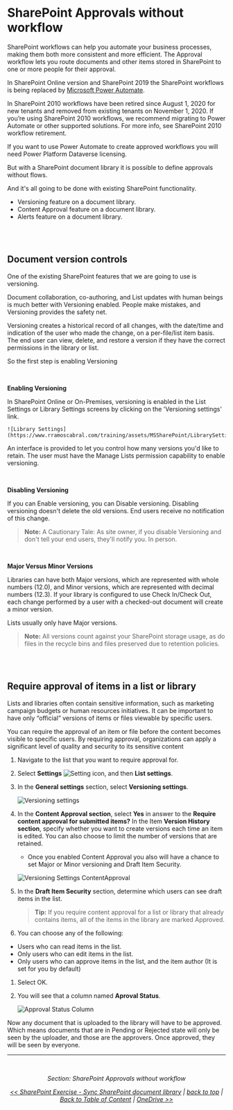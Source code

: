 <a id="top" />

<a id="sharepoint-approvals-without-workflow" />

# SharePoint Approvals without workflow

SharePoint workflows can help you automate your business processes, making them both more consistent and more efficient. The Approval workflow lets you route documents and other items stored in SharePoint to one or more people for their approval.

In SharePoint Online version and SharePoint 2019 the SharePoint workflows is being replaced by [Microsoft Power Automate](https://powerautomate.microsoft.com).

In SharePoint 2010 workflows have been retired since August 1, 2020 for new tenants and removed from existing tenants on November 1, 2020. If you’re using SharePoint 2010 workflows, we recommend migrating to Power Automate or other supported solutions. For more info, see SharePoint 2010 workflow retirement.

If you want to use Power Automate to create approved workflows you will need Power Platform Dataverse licensing.

But with a SharePoint document library it is possible to define approvals without flows.

And it's all going to be done with existing SharePoint functionality.
- Versioning feature on a document library.
- Content Approval feature on a document library.
- Alerts feature on a document library.


<br/>

<a id="document-version-controls" />

<br/>

## Document version controls

One of the existing SharePoint features that we are going to use is versioning.

Document collaboration, co-authoring, and List updates with human beings is much better with Versioning enabled. People make mistakes, and Versioning provides the safety net.

Versioning creates a historical record of all changes, with the date/time and indication of the user who made the change, on a per-file/list item basis. The end user can view, delete, and restore a version if they have the correct permissions in the library or list.

So the first step is enabling Versioning

<br>

**Enabling Versioning**

In SharePoint Online or On-Premises, versioning is enabled in the List Settings or Library Settings screens by clicking on the 'Versioning settings' link. 

    ![Library Settings](https://www.rramoscabral.com/training/assets/MSSharePoint/LibrarySettings.png)



An interface is provided to let you control how many versions you'd like to retain. The user must have the Manage Lists permission capability to enable versioning.

<br/>

**Disabling Versioning**

If you can Enable versioning, you can Disable versioning. Disabling versioning doesn't delete the old versions. End users receive no notification of this change.

> **Note:** A Cautionary Tale: As site owner, if you disable Versioning and don't tell your end users, they'll notify you. In person. 

<br/>

**Major Versus Minor Versions**

Libraries can have both Major versions, which are represented with whole numbers (12.0), and Minor versions, which are represented with decimal numbers (12.3). If your library is configured to use Check In/Check Out, each change performed by a user with a checked-out document will create a minor version.

Lists usually only have Major versions.

> **Note:** All versions count against your SharePoint storage usage, as do files in the recycle bins and files preserved due to retention policies.


<br/>

<a id="require-approval-of-items-in-a-list-or-library" />

<br/>


## Require approval of items in a list or library

Lists and libraries often contain sensitive information, such as marketing campaign budgets or human resources initiatives. It can be important to have only “official” versions of items or files viewable by specific users.

You can require the approval of an item or file before the content becomes visible to specific users. By requiring approval, organizations can apply a significant level of quality and security to its sensitive content


1. Navigate to the list that you want to require approval for.
1. Select **Settings** ![Setting icon](https://www.rramoscabral.com/training/assets/MSSharePoint/IconSettings.png), and then **List settings**.
1. In the **General settings** section, select **Versioning settings**.

     ![Versioning settings](https://www.rramoscabral.com/training/assets/MSSharePoint/LibrarySettingsVersioningSettings.png)

1. In the **Content Approval section**, select **Yes** in answer to the **Require content approval for submitted items?** In the Item **Version History section**, specify whether you want to create versions each time an item is edited. You can also choose to limit the number of versions that are retained.

    - Once you enabled Content Approval you also will have a chance to set Major or Minor versioning and Draft Item Security. 

    ![Versioning Settings ContentApproval](https://www.rramoscabral.com/training/assets/MSSharePoint/VersioningSettingsContentApproval.png)


1. In the **Draft Item Security** section, determine which users can see draft items in the list.

    > **Tip:** If you require content approval for a list or library that already contains items, all of the items in the library are marked Approved.

1. You can choose any of the following:
- Users who can read items in the list.
- Only users who can edit items in the list.
- Only users who can approve items in the list, and the item author (It is set for you by default)

1. Select OK.


1. You will see that a column named **Aproval Status**.

    ![Approval Status Column](https://www.rramoscabral.com/training/assets/MSSharePoint/ApprovalStatusColumn.png)


Now any document that is uploaded to the library will have to be approved. Which means documents that are in Pending or Rejected state will only be seen by the uploader, and those are the approvers. Once approved, they will be seen by everyone.




---

<br/>

<div style="font-style: italic; text-align: center;" markdown="1">

Section: SharePoint Approvals without workflow

[<< SharePoint Exercise - Sync SharePoint document library](./SharePointExecCreateSharePointLibrarySync.md) | [back to top](#top) | [Back to Table of Content](./README.md) | [OneDrive >>](./OneDrive.md)

</div>
